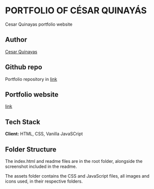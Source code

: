 # PORTFOLIO OF CÉSAR QUINAYÁS

Cesar Quinayas portfolio website


## Author

[Cesar Quinayas](https://www.linkedin.com/in/cesar-augusto-quinayas-burgos-544084243/)

## Github repo

Portfolio repository in [link]() 

## Portfolio website

 [link]()

## Tech Stack

**Client:** HTML, CSS, Vanilla JavaSCript

## Folder Structure

The index.html and readme files are in the root folder, alongside the screenshot included in the readme.

The assets folder contains the CSS and JavaScript files, all images and icons used, in their respective folders.



